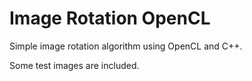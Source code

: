 # Image Rotation OpenCL

Simple image rotation algorithm using OpenCL and C++.

Some test images are included.
